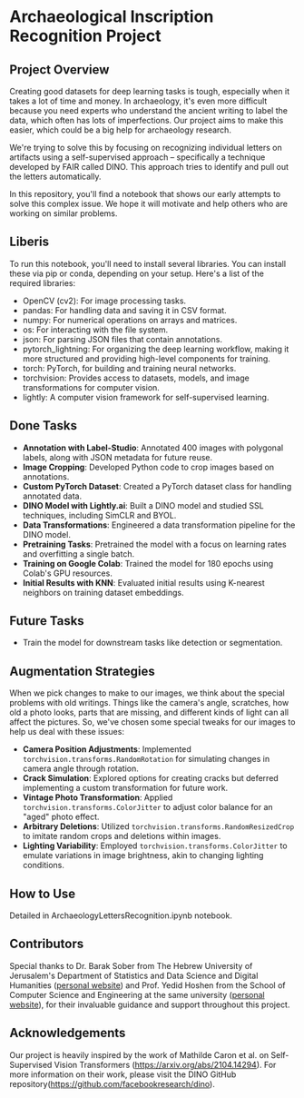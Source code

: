 # Archaeological Inscription Recognition Project

## Project Overview

Creating good datasets for deep learning tasks is tough, especially when it takes a lot of time and money. In archaeology, it's even more difficult because you need experts who understand the ancient writing to label the data, which often has lots of imperfections. Our project aims to make this easier, which could be a big help for archaeology research.

We're trying to solve this by focusing on recognizing individual letters on artifacts using a self-supervised approach – specifically a technique developed by FAIR called DINO. This approach tries to identify and pull out the letters automatically.

In this repository, you'll find a notebook that shows our early attempts to solve this complex issue. We hope it will motivate and help others who are working on similar problems.

## Liberis
To run this notebook, you'll need to install several libraries. You can install these via pip or conda, depending on your setup. Here's a list of the required libraries:
- OpenCV (cv2): For image processing tasks.
- pandas: For handling data and saving it in CSV format.
- numpy: For numerical operations on arrays and matrices.
- os: For interacting with the file system.
- json: For parsing JSON files that contain annotations.
- pytorch_lightning: For organizing the deep learning workflow, making it more structured and providing high-level components for training.
- torch: PyTorch, for building and training neural networks.
- torchvision: Provides access to datasets, models, and image transformations for computer vision.
- lightly: A computer vision framework for self-supervised learning.

## Done Tasks
- **Annotation with Label-Studio**: Annotated 400 images with polygonal labels, along with JSON metadata for future reuse.
- **Image Cropping**: Developed Python code to crop images based on annotations.
- **Custom PyTorch Dataset**: Created a PyTorch dataset class for handling annotated data.
- **DINO Model with Lightly.ai**: Built a DINO model and studied SSL techniques, including SimCLR and BYOL.
- **Data Transformations**: Engineered a data transformation pipeline for the DINO model.
- **Pretraining Tasks**: Pretrained the model with a focus on learning rates and overfitting a single batch.
- **Training on Google Colab**: Trained the model for 180 epochs using Colab's GPU resources.
- **Initial Results with KNN**: Evaluated initial results using K-nearest neighbors on training dataset embeddings.

## Future Tasks
- Train the model for downstream tasks like detection or segmentation.

## Augmentation Strategies
When we pick changes to make to our images, we think about the special problems with old writings. Things like the camera's angle, scratches, how old a photo looks, parts that are missing, and different kinds of light can all affect the pictures. So, we've chosen some special tweaks for our images to help us deal with these issues:
- **Camera Position Adjustments**: Implemented `torchvision.transforms.RandomRotation` for simulating changes in camera angle through rotation.
- **Crack Simulation**: Explored options for creating cracks but deferred implementing a custom transformation for future work.
- **Vintage Photo Transformation**: Applied `torchvision.transforms.ColorJitter` to adjust color balance for an "aged" photo effect.
- **Arbitrary Deletions**: Utilized `torchvision.transforms.RandomResizedCrop` to imitate random crops and deletions within images.
- **Lighting Variability**: Employed `torchvision.transforms.ColorJitter` to emulate variations in image brightness, akin to changing lighting conditions.
## How to Use
Detailed in ArchaeologyLettersRecognition.ipynb notebook.

## Contributors
Special thanks to Dr. Barak Sober from The Hebrew University of Jerusalem's Department of Statistics and Data Science and Digital Humanities ([personal website](https://barakino.wixsite.com/academics)) and Prof. Yedid Hoshen from the School of Computer Science and Engineering at the same university ([personal website](https://www.cs.huji.ac.il/~yedid/)), for their invaluable guidance and support throughout this project.

## Acknowledgements
Our project is heavily inspired by the work of Mathilde Caron et al. on Self-Supervised Vision Transformers (https://arxiv.org/abs/2104.14294).
For more information on their work, please visit the DINO GitHub repository(https://github.com/facebookresearch/dino).
